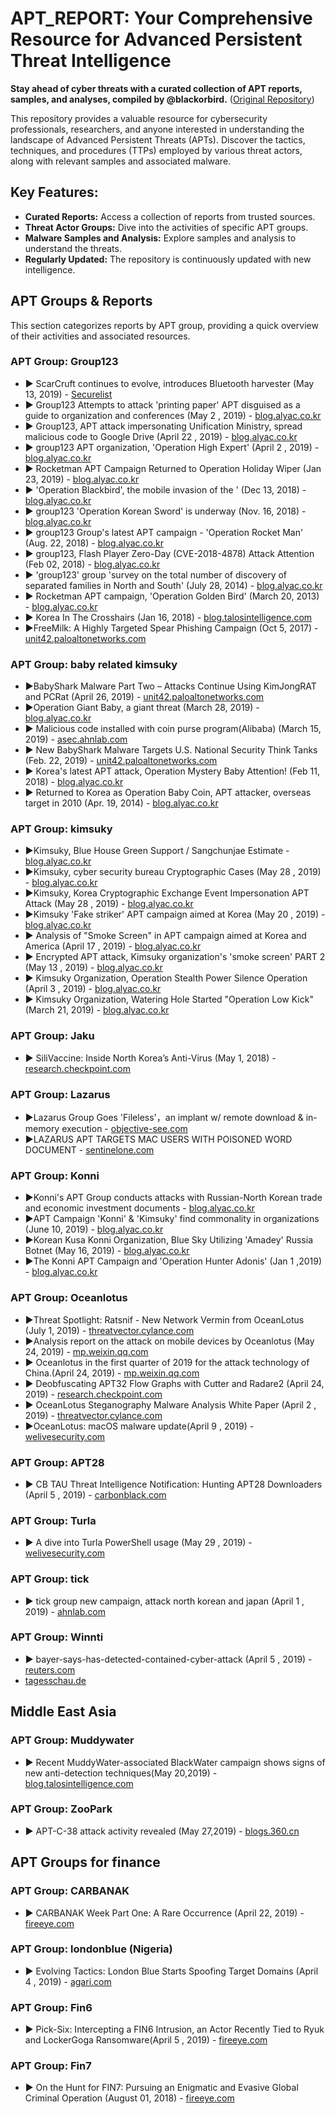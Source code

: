 # APT_REPORT: Your Comprehensive Resource for Advanced Persistent Threat Intelligence

**Stay ahead of cyber threats with a curated collection of APT reports, samples, and analyses, compiled by @blackorbird.** ([Original Repository](https://github.com/blackorbird/APT_REPORT))

This repository provides a valuable resource for cybersecurity professionals, researchers, and anyone interested in understanding the landscape of Advanced Persistent Threats (APTs). Discover the tactics, techniques, and procedures (TTPs) employed by various threat actors, along with relevant samples and associated malware.

## Key Features:

*   **Curated Reports:** Access a collection of reports from trusted sources.
*   **Threat Actor Groups:** Dive into the activities of specific APT groups.
*   **Malware Samples and Analysis:** Explore samples and analysis to understand the threats.
*   **Regularly Updated:**  The repository is continuously updated with new intelligence.

## APT Groups & Reports

This section categorizes reports by APT group, providing a quick overview of their activities and associated resources.

### APT Group: Group123

*   ▶ ScarCruft continues to evolve, introduces Bluetooth harvester (May 13, 2019) - [Securelist](https://securelist.com/scarcruft-continues-to-evolve-introduces-bluetooth-harvester/90729/)
*   ▶ Group123 Attempts to attack 'printing paper' APT disguised as a guide to organization and conferences (May 2 , 2019) - [blog.alyac.co.kr](https://blog.alyac.co.kr/2287)
*   ▶ Group123, APT attack impersonating Unification Ministry, spread malicious code to Google Drive (April 22 , 2019) - [blog.alyac.co.kr](https://blog.alyac.co.kr/2268)
*   ▶ group123 APT organization, 'Operation High Expert' (April 2 , 2019) - [blog.alyac.co.kr](https://blog.alyac.co.kr/2226)
*   ▶ Rocketman APT Campaign Returned to Operation Holiday Wiper (Jan 23, 2019) - [blog.alyac.co.kr](https://blog.alyac.co.kr/2089)
*   ▶ 'Operation Blackbird', the mobile invasion of the ' (Dec 13, 2018) - [blog.alyac.co.kr](https://blog.alyac.co.kr/2035)
*   ▶ group123 'Operation Korean Sword' is underway (Nov. 16, 2018) - [blog.alyac.co.kr](https://blog.alyac.co.kr/1985)
*   ▶ group123 Group's latest APT campaign - 'Operation Rocket Man' (Aug. 22, 2018) - [blog.alyac.co.kr](https://blog.alyac.co.kr/1853)
*   ▶ group123, Flash Player Zero-Day (CVE-2018-4878) Attack Attention (Feb 02, 2018) - [blog.alyac.co.kr](https://blog.alyac.co.kr/1521)
*   ▶ 'group123' group 'survey on the total number of discovery of separated families in North and South' (July 28, 2014) - [blog.alyac.co.kr](https://blog.alyac.co.kr/1767)
*   ▶ Rocketman APT campaign, 'Operation Golden Bird' (March 20, 2013) - [blog.alyac.co.kr](https://blog.alyac.co.kr/2205)
*   ▶ Korea In The Crosshairs (Jan 16, 2018) - [blog.talosintelligence.com](https://blog.talosintelligence.com/2018/01/korea-in-crosshairs.html)
*   ▶FreeMilk: A Highly Targeted Spear Phishing Campaign (Oct 5, 2017) - [unit42.paloaltonetworks.com](https://unit42.paloaltonetworks.com/unit42-freemilk-highly-targeted-spear-phishing-campaign/)

### APT Group: baby related kimsuky

*   ▶BabyShark Malware Part Two – Attacks Continue Using KimJongRAT and PCRat (April 26, 2019) - [unit42.paloaltonetworks.com](https://unit42.paloaltonetworks.com/babyshark-malware-part-two-attacks-continue-using-kimjongrat-and-pcrat/)
*   ▶Operation Giant Baby, a giant threat (March 28, 2019) - [blog.alyac.co.kr](https://blog.alyac.co.kr/2223)
*   ▶ Malicious code installed with coin purse program(Alibaba) (March 15, 2019) - [asec.ahnlab.com](https://asec.ahnlab.com/1209)
*   ▶ New BabyShark Malware Targets U.S. National Security Think Tanks (Feb. 22, 2019) - [unit42.paloaltonetworks.com](https://unit42.paloaltonetworks.com/new-babyshark-malware-targets-u-s-national-security-think-tanks/)
*   ▶ Korea's latest APT attack, Operation Mystery Baby Attention! (Feb 11, 2018) - [blog.alyac.co.kr](https://blog.alyac.co.kr/1963)
*   ▶ Returned to Korea as Operation Baby Coin, APT attacker, overseas target in 2010 (Apr. 19, 2014) - [blog.alyac.co.kr](https://blog.alyac.co.kr/1640)

### APT Group: kimsuky

*   ▶Kimsuky, Blue House Green Support / Sangchunjae Estimate - [blog.alyac.co.kr](https://blog.alyac.co.kr/2645)
*   ▶Kimsuky, cyber security bureau Cryptographic Cases (May 28 , 2019) - [blog.alyac.co.kr](https://blog.alyac.co.kr/2338)
*   ▶Kimsuky, Korea Cryptographic Exchange Event Impersonation APT Attack (May 28 , 2019) - [blog.alyac.co.kr](https://blog.alyac.co.kr/2336)
*   ▶Kimsuky  'Fake striker' APT campaign aimed at Korea (May 20 , 2019) - [blog.alyac.co.kr](https://blog.alyac.co.kr/2315)
*   ▶ Analysis of "Smoke Screen" in APT campaign aimed at Korea and America (April 17 , 2019) - [blog.alyac.co.kr](https://blog.alyac.co.kr/2243)
*   ▶ Encrypted APT attack, Kimsuky organization's 'smoke screen' PART 2 (May 13 , 2019) - [blog.alyac.co.kr](https://blog.alyac.co.kr/2299)
*   ▶ Kimsuky Organization, Operation Stealth Power Silence Operation (April 3 , 2019) - [blog.alyac.co.kr](https://blog.alyac.co.kr/2234)
*   ▶ Kimsuky Organization, Watering Hole Started "Operation Low Kick"(March 21, 2019) - [blog.alyac.co.kr](https://blog.alyac.co.kr/2209)

### APT Group: Jaku

*   ▶ SiliVaccine: Inside North Korea’s Anti-Virus (May 1, 2018) - [research.checkpoint.com](https://research.checkpoint.com/silivaccine-a-look-inside-north-koreas-anti-virus/)

### APT Group: Lazarus

*   ▶Lazarus Group Goes 'Fileless'，an implant w/ remote download & in-memory execution - [objective-see.com](https://objective-see.com/blog/blog_0x51.html)
*   ▶LAZARUS APT TARGETS MAC USERS WITH POISONED WORD DOCUMENT - [sentinelone.com](https://www.sentinelone.com/blog/lazarus-apt-targets-mac-users-poisoned-word-document/)

### APT Group: Konni

*   ▶Konni's APT Group conducts attacks with Russian-North Korean trade and economic investment documents - [blog.alyac.co.kr](https://blog.alyac.co.kr/2535)
*   ▶APT Campaign 'Konni' & 'Kimsuky' find commonality in organizations (June 10, 2019) - [blog.alyac.co.kr](https://blog.alyac.co.kr/2347)
*   ▶Korean Kusa Konni Organization, Blue Sky Utilizing 'Amadey' Russia Botnet  (May 16, 2019) - [blog.alyac.co.kr](https://blog.alyac.co.kr/2308)
*   ▶The Konni APT Campaign and 'Operation Hunter Adonis' (Jan 1 ,2019) - [blog.alyac.co.kr](https://blog.alyac.co.kr/2061)

### APT Group: Oceanlotus

*   ▶Threat Spotlight: Ratsnif - New Network Vermin from OceanLotus (July 1, 2019) - [threatvector.cylance.com](https://threatvector.cylance.com/en_us/home/threat-spotlight-ratsnif-new-network-vermin-from-oceanlotus.html)
*   ▶Analysis report on the attack on mobile devices by Oceanlotus (May 24, 2019) - [mp.weixin.qq.com](https://mp.weixin.qq.com/s/L-tCvLPOOMhP0ndgdqhkNQ)
*   ▶ Oceanlotus in the first quarter of 2019 for the attack technology of China.(April 24, 2019) - [mp.weixin.qq.com](https://mp.weixin.qq.com/s/xPsEXp2J5IE7wNSMEVC24A)
*   ▶ Deobfuscating APT32 Flow Graphs with Cutter and Radare2 (April 24, 2019) - [research.checkpoint.com](https://research.checkpoint.com/deobfuscating-apt32-flow-graphs-with-cutter-and-radare2/)
*   ▶ OceanLotus Steganography Malware Analysis White Paper (April 2 , 2019) - [threatvector.cylance.com](https://threatvector.cylance.com/en_us/home/report-oceanlotus-apt-group-leveraging-steganography.html)
*   ▶OceanLotus: macOS malware update(April 9 , 2019) - [welivesecurity.com](https://www.welivesecurity.com/2019/04/09/oceanlotus-macos-malware-update/)

### APT Group: APT28

*   ▶ CB TAU Threat Intelligence Notification: Hunting APT28 Downloaders  (April 5 , 2019) - [carbonblack.com](https://www.carbonblack.com/2019/04/05/cb-threat-intelligence-notification-hunting-apt28-downloaders/)

### APT Group: Turla

*   ▶ A dive into Turla PowerShell usage (May 29 , 2019) - [welivesecurity.com](https://www.welivesecurity.com/2019/05/29/turla-powershell-usage/)

### APT Group: tick

*   ▶ tick group new campaign, attack north korean and japan (April 1 , 2019) - [ahnlab.com](https://www.ahnlab.com/kr/site/securityinfo/secunews/secuNewsView.do?curPage=1&menu_dist=2&seq=28186)

### APT Group: Winnti

*   ▶ bayer-says-has-detected-contained-cyber-attack (April 5 , 2019) - [reuters.com](https://www.reuters.com/article/us-bayer-cyber/bayer-says-has-detected-contained-cyber-attack-idUSKCN1RG0NN)
*   [tagesschau.de](https://www.tagesschau.de/inland/hackerangriff-bayer-101.html)

## Middle East Asia

### APT Group: Muddywater

*   ▶ Recent MuddyWater-associated BlackWater campaign shows signs of new anti-detection techniques(May 20,2019) - [blog.talosintelligence.com](https://blog.talosintelligence.com/2019/05/recent-muddywater-associated-blackwater.html)

### APT Group: ZooPark

*   ▶ APT-C-38 attack activity revealed (May 27,2019) - [blogs.360.cn](http://blogs.360.cn/post/analysis-of-APT-C-38.html)

## APT Groups for finance

### APT Group: CARBANAK

*   ▶ CARBANAK Week Part One: A Rare Occurrence (April 22, 2019) - [fireeye.com](https://www.fireeye.com/blog/threat-research/2019/04/carbanak-week-part-one-a-rare-occurrence.html)

### APT Group: londonblue (Nigeria)

*   ▶ Evolving Tactics: London Blue Starts Spoofing Target Domains (April 4 , 2019) - [agari.com](https://www.agari.com/email-security-blog/london-blue-evolving-tactics/)

### APT Group: Fin6

*   ▶ Pick-Six: Intercepting a FIN6 Intrusion, an Actor Recently Tied to Ryuk and LockerGoga Ransomware(April 5 , 2019) - [fireeye.com](https://www.fireeye.com/blog/threat-research/2019/04/pick-six-intercepting-a-fin6-intrusion.html)

### APT Group: Fin7

*   ▶ On the Hunt for FIN7: Pursuing an Enigmatic and Evasive Global Criminal Operation (August 01, 2018) - [fireeye.com](https://www.fireeye.com/blog/threat-research/2018/08/fin7-pursuing-an-enigmatic-and-evasive-global-criminal-operation.html)